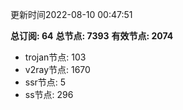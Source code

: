 更新时间2022-08-10 00:47:51

**总订阅: 64**
**总节点: 7393**
**有效节点: 2074**
- trojan节点: 103
- v2ray节点: 1670
- ssr节点: 5
- ss节点: 296
